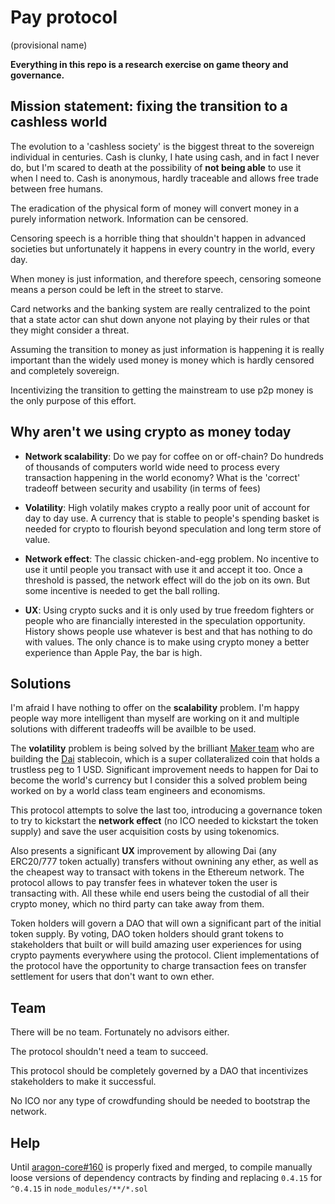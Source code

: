 # Pay protocol
(provisional name)

**Everything in this repo is a research exercise on game theory and governance.**

## Mission statement: fixing the transition to a cashless world

The evolution to a 'cashless society' is the biggest threat to the sovereign
individual in centuries. Cash is clunky, I hate using cash, and in fact I never do,
but I'm scared to death at the possibility of **not being able** to use it when I need to.
Cash is anonymous, hardly traceable and allows free trade between free humans.

The eradication of the physical form of money will convert money in a purely
information network. Information can be censored.

Censoring speech is a horrible thing that shouldn't happen in advanced societies
but unfortunately it happens in every country in the world, every day.

When money is just information, and therefore speech, censoring someone means 
a person could be left in the street to starve.

Card networks and the banking system are really centralized to the point that
a state actor can shut down anyone not playing by their rules or that they might consider
a threat.

Assuming the transition to money as just information is happening it is really important
than the widely used money is money which is hardly censored and completely sovereign.

Incentivizing the transition to getting the mainstream to use p2p money is the only 
purpose of this effort.

## Why aren't we using crypto as money today

- **Network scalability**: Do we pay for coffee on or off-chain? Do hundreds of thousands
of computers world wide need to process every transaction happening in the world economy?
What is the 'correct' tradeoff between security and usability (in terms of fees)

- **Volatility**: High volatily makes crypto a really poor unit of account for day to day use.
A currency that is stable to people's spending basket is needed for crypto to flourish beyond
speculation and long term store of value. 

- **Network effect**: The classic chicken-and-egg problem. No incentive to use it until people you
transact with use it and accept it too. Once a threshold is passed, the network effect will do the
job on its own. But some incentive is needed to get the ball rolling.

- **UX**: Using crypto sucks and it is only used by true freedom fighters or people who are financially
interested in the speculation opportunity. History shows people use whatever is best and that has
nothing to do with values. The only chance is to make using crypto money a better experience than
Apple Pay, the bar is high.

## Solutions

I'm afraid I have nothing to offer on the **scalability** problem. I'm happy people way more intelligent
than myself are working on it and multiple solutions with different tradeoffs will be availble to be used.

The **volatility** problem is being solved by the brilliant [Maker team](https://makerdao.com) who are
building the [Dai](https://vimeo.com/247715549) stablecoin, which is a super collateralized coin that holds
a trustless peg to 1 USD. Significant improvement needs to happen for Dai to become the world's currency
but I consider this a solved problem being worked on by a world class team engineers and economisms.

This protocol attempts to solve the last too, introducing a governance token to try to kickstart the **network
effect** (no ICO needed to kickstart the token supply) and save the user acquisition costs by using tokenomics.

Also presents a significant **UX** improvement by allowing Dai (any ERC20/777 token actually) transfers without
ownining any ether, as well as the cheapest way to transact with tokens in the Ethereum network. The protocol allows
to pay transfer fees in whatever token the user is transacting with. All these while end users being the 
custodial of all their crypto money, which no third party can take away from them.

Token holders will govern a DAO that will own a significant part of the initial token supply. By voting,
DAO token holders should grant tokens to stakeholders that built or will build amazing user experiences for 
using crypto payments everywhere using the protocol. Client implementations of the protocol have the opportunity
to charge transaction fees on transfer settlement for users that don't want to own ether.

## Team

There will be no team. Fortunately no advisors either.

The protocol shouldn't need a team to succeed.

This protocol should be completely governed by a DAO that incentivizes stakeholders to 
make it successful.

No ICO nor any type of crowdfunding should be needed to bootstrap the network.

## Help

Until [aragon-core#160](https://github.com/aragon/aragon-core/pull/160) is
properly fixed and merged, to compile manually loose versions of dependency
contracts by finding and replacing `0.4.15` for `^0.4.15` in `node_modules/**/*.sol`

